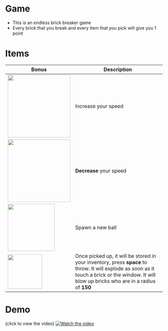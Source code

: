 # Game
- This is an endless brick breaker game
- Every brick that you break and every item that you pick will give you 1 point

# Items
                    
Bonus  | Description
------------- | -------------
<img src="https://github.com/none06/Casse-briques/blob/master/res/1-item.png?raw=true" width=200 />  | Increase your speed
<img src="https://github.com/none06/Casse-briques/blob/master/res/2-item.png?raw=true" width=200 />  | **Decrease** your speed
<img src="https://github.com/none06/Casse-briques/blob/master/res/3-item.png?raw=true" width=150 />  | Spawn a new ball
<img src="https://github.com/none06/Casse-briques/blob/master/res/4-item.png?raw=true" width=110 />  | Once picked up, it will be stored in your inventory, press **space** to throw. It will explode as soon as it touch a brick or the window. It will blow up bricks who are in a radius of **150**

# Demo
(click to view the video)
[![Watch the video](https://img.youtube.com/vi/VKIX0eLq-4g/maxresdefault.jpg)](https://www.youtube.com/watch?v=VKIX0eLq-4g)
